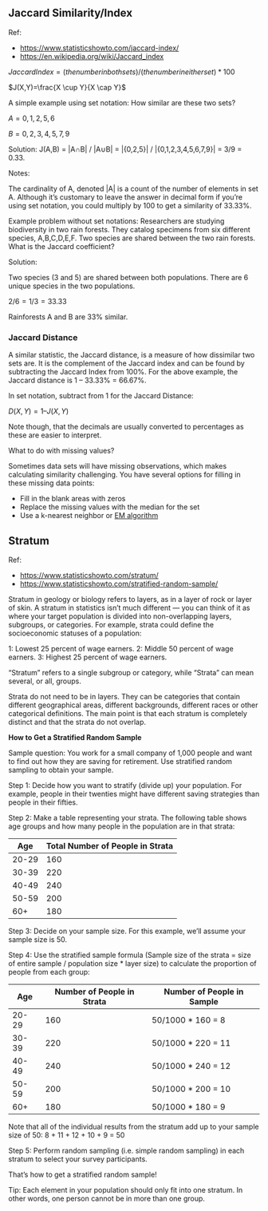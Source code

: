 ## Jaccard Similarity/Index

Ref:
- https://www.statisticshowto.com/jaccard-index/
- https://en.wikipedia.org/wiki/Jaccard_index

$Jaccard Index = (the number in both sets) / (the number in either set) * 100$

$J(X,Y)=\frac{X \cup Y}{X \cap Y}$

A simple example using set notation: How similar are these two sets?

$A = {0,1,2,5,6}$

$B = {0,2,3,4,5,7,9}$

Solution: J(A,B) = |A∩B| / |A∪B| = |{0,2,5}| / |{0,1,2,3,4,5,6,7,9}| = 3/9 = 0.33.

Notes:

The cardinality of A, denoted |A| is a count of the number of elements in set A. Although it’s customary to leave the answer in decimal form if you’re using set notation, you could multiply by 100 to get a similarity of 33.33%.

Example problem without set notations: Researchers are studying biodiversity in two rain forests. They catalog specimens from six different species, A,B,C,D,E,F. Two species are shared between the two rain forests. What is the Jaccard coefficient?


Solution:

Two species (3 and 5) are shared between both populations. There are 6 unique species in the two populations.

$2/6 = 1/3 = 33.33%.$

Rainforests A and B are 33% similar.

### Jaccard Distance

A similar statistic, the Jaccard distance, is a measure of how dissimilar two sets are. It is the complement of the Jaccard index and can be found by subtracting the Jaccard Index from 100%. For the above example, the Jaccard distance is 1 – 33.33% = 66.67%.

In set notation, subtract from 1 for the Jaccard Distance:

$D(X,Y) = 1 – J(X,Y)$

Note though, that the decimals are usually converted to percentages as these are easier to interpret.

What to do with missing values?

Sometimes data sets will have missing observations, which makes calculating similarity challenging. You have several options for filling in these missing data points:
- Fill in the blank areas with zeros
- Replace the missing values with the median for the set
- Use a k-nearest neighbor or [EM algorithm](https://www.statisticshowto.com/em-algorithm-expectation-maximization/)

## Stratum

Ref:
- https://www.statisticshowto.com/stratum/
- https://www.statisticshowto.com/stratified-random-sample/

Stratum in geology or biology refers to layers, as in a layer of rock or layer of skin. A stratum in statistics isn’t much different — you can think of it as where your target population is divided into non-overlapping layers, subgroups, or categories. For example, strata could define the socioeconomic statuses of a population:

1: Lowest 25 percent of wage earners.
2: Middle 50 percent of wage earners.
3: Highest 25 percent of wage earners.

“Stratum” refers to a single subgroup or category, while “Strata” can mean several, or all, groups.

Strata do not need to be in layers. They can be categories that contain different geographical areas, different backgrounds, different races or other categorical definitions. The main point is that each stratum is completely distinct and that the strata do not overlap.

**How to Get a Stratified Random Sample**

Sample question: You work for a small company of 1,000 people and want to find out how they are saving for retirement. Use stratified random sampling to obtain your sample.

Step 1: Decide how you want to stratify (divide up) your population. For example, people in their twenties might have different saving strategies than people in their fifties.

Step 2: Make a table representing your strata. The following table shows age groups and how many people in the population are in that strata:

Age|Total Number of People in Strata
-|-
20-29|	160
30-39|	220
40-49|	240
50-59|	200
60+|	180


Step 3: Decide on your sample size. For this example, we’ll assume your sample size is 50.

Step 4: Use the stratified sample formula (Sample size of the strata = size of entire sample / population size * layer size) to calculate the proportion of people from each group:

Age|Number of People in Strata|Number of People in Sample
-|-|-
20-29|160|50/1000 * 160 = 8
30-39|220|50/1000 * 220 = 11
40-49|240|50/1000 * 240 = 12
50-59|200|50/1000 * 200 = 10
60+|180|50/1000 * 180 = 9

Note that all of the individual results from the stratum add up to your sample size of 50: 8 + 11 + 12 + 10 + 9 = 50

Step 5: Perform random sampling (i.e. simple random sampling) in each stratum to select your survey participants.

That’s how to get a stratified random sample!

Tip: Each element in your population should only fit into one stratum. In other words, one person cannot be in more than one group.
